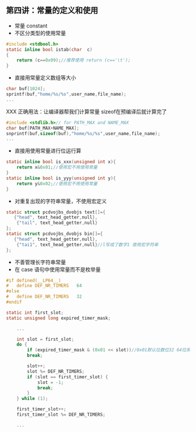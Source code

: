 ## 第四讲：常量的定义和使用

- 常量 constant
- 不区分类型的使用常量

```c
#include <stdbool.h>
static inline bool istab(char  c)
{
    return (c==0x09);//推荐使用 return (c=='\t');
}
```

- 直接用常量定义数组等大小

```c
char buf[1024];
sprintf(buf,"home/%s/%s",user_name,file_name);
...
```

XXX 正确用法：让编译器帮我们计算常量 sizeof在预编译后就计算完了

```c
#include <stdlib.h>// for PATH_MAX and NAME_MAX
char buf[PATH_MAX+NAME_MAX];
snprintf(buf,sizeof(buf),"home/%s/%s",user_name,file_name);
...
```

- 直接用使用常量进行位运行算

```c
static inline bool is_xxx(unsigned int x){
    return x&0x01;//使用宏不用使用常量
}
static inline bool is_yyy(unsigned int y){
    return y&0x02;//使用宏不用使用常量
}
```

- 对重复出现的字符串常量，不使用宏定义

```c
static struct pcdvojbs_dvobjs text[]={
   {"head", text_head_getter,null},
    {"tail", text_head_getter,null}
};
static struct pcdvojbs_dvobjs bin[]={
   {"head", text_head_getter,null},
    {"tai1", text_head_getter,null}//l写成了数字1 使用宏字符串
};
```

- 不善管理长字符串常量
- 在 case 语句中使用常量而不是枚举量

```c
#if defined(__LP64__)
#   define DEF_NR_TIMERS   64
#else
#   define DEF_NR_TIMERS   32
#endif

static int first_slot;
static unsigned long expired_timer_mask;

    ...

    int slot = first_slot;
    do {
        if (expired_timer_mask & (0x01 << slot))//0x01默认位数位32 64位系统就出问题了，正确是0x01UL
        break;

        slot++;
        slot %= DEF_NR_TIMERS;
        if (slot == first_timer_slot) {
            slot = -1;
            break;
        }
    } while (1);

    first_timer_slot++;
    first_timer_slot %= DEF_NR_TIMERS;

    ...
```
